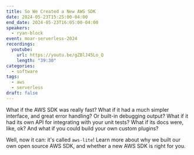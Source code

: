```yaml
---
title: So We Created a New AWS SDK
date: 2024-05-23T15:25:00-04:00
end_date: 2024-05-23T16:05:00-04:00
speakers:
  - ryan-block
event: moar-serverless-2024
recordings:
  youtube:
    url: https://youtu.be/gZBlJ45Lo_Q
    length: "39:30"
categories:
  - software
tags:
  - aws
  - serverless
draft: false
---
```


What if the AWS SDK was really fast? What if it had a much simpler interface, and great error handling? Or built-in debugging output? What if it had its own API for integrating with your unit tests? What if its docs were, like, ok? And what if you could build your own custom plugins?

Well, now it can: it's called `aws-lite`! Learn more about why we built our own open source AWS SDK, and whether a new AWS SDK is right for you.